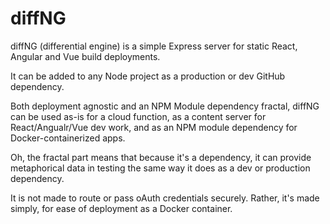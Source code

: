 # diffNG
diffNG (differential engine) is a simple Express server for static React, Angular and Vue build deployments.

It can be added to any Node project as a production or dev GitHub dependency.

Both deployment agnostic and an NPM Module dependency fractal, diffNG can be used as-is for a cloud function, as a content server for React/Angualr/Vue dev work, and as an NPM module dependency for Docker-containerized apps.

Oh, the fractal part means that because it's a dependency, it can provide metaphorical data in testing the same way it does as a dev or production dependency.

It is not made to route or pass oAuth credentials securely.  Rather, it's made simply, for ease of deployment as a Docker container.  




